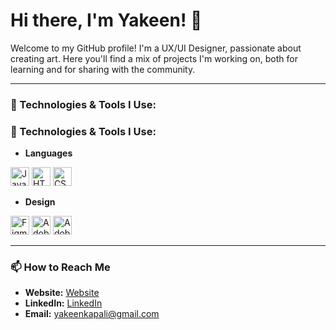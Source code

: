 # Hi there, I'm Yakeen! 👋

Welcome to my GitHub profile! I'm a UX/UI Designer, passionate about creating art. Here you'll find a mix of projects I'm working on, both for learning and for sharing with the community. 

---

### 🔧 Technologies & Tools I Use:

### 🔧 Technologies & Tools I Use:

- **Languages**
<p>
  <img src="https://www.svgrepo.com/show/355081/javascript.svg" height="30" width="30" alt="JavaScript Outline Icon">
  <img src="https://www.svgrepo.com/show/355037/html-5.svg" height="30" width="30" alt="HTML5 Outline Icon">
  <img src="https://www.svgrepo.com/show/355029/css-3.svg" height="30" width="30" alt="CSS3 Outline Icon">
</p>

- **Design**
<p>
  <img src="https://www.svgrepo.com/show/354987/figma.svg" height="30" width="30" alt="Figma Outline Icon">
  <img src="https://www.svgrepo.com/show/355039/adobe-photoshop.svg" height="30" width="30" alt="Adobe Photoshop Outline Icon">
  <img src="https://www.svgrepo.com/show/355038/adobe-illustrator.svg" height="30" width="30" alt="Adobe Illustrator Outline Icon">
</p>

---

### 📫 How to Reach Me
- **Website:** [Website](yakeenkapali.com.np)
- **LinkedIn:** [LinkedIn](https://linkedin.com/in/yakeenkapali)
- **Email:** yakeenkapali@gmail.com
